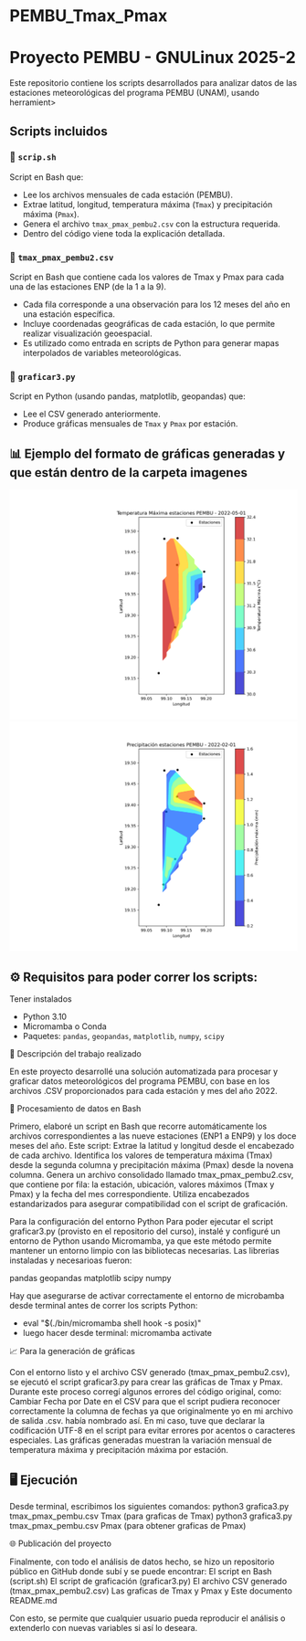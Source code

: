# PEMBU_Tmax_Pmax
# Proyecto PEMBU - GNULinux 2025-2

Este repositorio contiene los scripts desarrollados para analizar datos de las estaciones meteorológicas del programa PEMBU (UNAM), usando herramient>
## Scripts incluidos

### 🔹 `scrip.sh`
Script en Bash que:

- Lee los archivos mensuales de cada estación (PEMBU).
- Extrae latitud, longitud, temperatura máxima (`Tmax`) y precipitación máxima (`Pmax`).
- Genera el archivo `tmax_pmax_pembu2.csv` con la estructura requerida.
- Dentro del código viene toda la explicación detallada.

### 🔹 `tmax_pmax_pembu2.csv`
Script en Bash que contiene cada los valores de Tmax y Pmax para cada una de las estaciones ENP (de la 1 a la 9). 
- Cada fila corresponde a una observación para los 12 meses del año en una estación específica.
- Incluye coordenadas geográficas de cada estación, lo que permite realizar visualización geoespacial.
- Es utilizado como entrada en scripts de Python para generar mapas interpolados de variables meteorológicas.

### 🔹 `graficar3.py`
Script en Python (usando pandas, matplotlib, geopandas) que:

- Lee el CSV generado anteriormente.
- Produce gráficas mensuales de `Tmax` y `Pmax` por estación.

## 📊 Ejemplo del formato de gráficas generadas y que están dentro de la carpeta imagenes

![Ejemplo Tmax](imagenes/temp_max_2022-05-01.png)
![Ejemplo Pmax](imagenes/prec_max_2022-02-01.png)

## ⚙️ Requisitos para poder correr los scripts:
Tener instalados
- Python 3.10
- Micromamba o Conda
- Paquetes: `pandas`, `geopandas`, `matplotlib`, `numpy`, `scipy`

🧾 Descripción del trabajo realizado

En este proyecto desarrollé una solución automatizada para procesar y graficar datos meteorológicos del programa PEMBU, con base en los archivos .CSV proporcionados para cada estación y mes del año 2022.

🔧 Procesamiento de datos en Bash

Primero, elaboré un script en Bash que recorre automáticamente los archivos correspondientes a las nueve estaciones (ENP1 a ENP9) y los doce meses del año. Este script:
Extrae la latitud y longitud desde el encabezado de cada archivo.
Identifica los valores de temperatura máxima (Tmax) desde la segunda columna y precipitación máxima (Pmax) desde la novena columna.
Genera un archivo consolidado llamado tmax_pmax_pembu2.csv, que contiene por fila: la estación, ubicación, valores máximos (Tmax y Pmax) y la fecha del mes correspondiente.
Utiliza encabezados estandarizados para asegurar compatibilidad con el script de graficación.

Para la configuración del entorno Python
Para poder ejecutar el script graficar3.py (provisto en el repositorio del curso), instalé y configuré un entorno de Python usando Micromamba, ya que este método permite mantener un entorno limpio con las bibliotecas necesarias. Las librerias instaladas y necesarioas fueron:

pandas
geopandas
matplotlib
scipy
numpy

Hay que asegurarse de activar correctamente el entorno de microbamba desde terminal antes de correr los scripts Python:
- eval "$(./bin/micromamba shell hook -s posix)"
- luego hacer desde terminal: micromamba activate

📈 Para la generación de gráficas

Con el entorno listo y el archivo CSV generado (tmax_pmax_pembu2.csv), se ejecutó el script graficar3.py para crear las gráficas de Tmax y Pmax. Durante este proceso corregí algunos errores del código original, como:
Cambiar Fecha por Date en el CSV para que el script pudiera reconocer correctamente la columna de fechas ya que originalmente yo en mi archivo de salida .csv. había nombrado así.
En mi caso, tuve que declarar la codificación UTF-8 en el script para evitar errores por acentos o caracteres especiales.
Las gráficas generadas muestran la variación mensual de temperatura máxima y precipitación máxima por estación.


## 🖥️ Ejecución
Desde terminal, escribimos los siguientes comandos:
python3 grafica3.py tmax_pmax_pembu.csv Tmax  (para graficas de Tmax)
python3 grafica3.py tmax_pmax_pembu.csv Pmax  (para obtener graficas de Pmax)

🌐 Publicación del proyecto

Finalmente, con todo el análisis de datos hecho, se hizo un repositorio público en GitHub donde subí y se puede encontrar:
El script en Bash (script.sh)
El script de graficación (graficar3.py)
El archivo CSV generado (tmax_pmax_pembu2.csv)
Las graficas de Tmax y Pmax y 
Este documento README.md

Con esto, se permite que cualquier usuario pueda reproducir el análisis o extenderlo con nuevas variables si así lo deseara.




